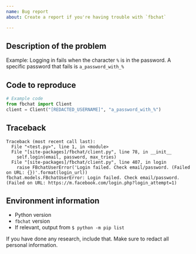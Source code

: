 ```yaml
---
name: Bug report
about: Create a report if you're having trouble with `fbchat`

---
```


## Description of the problem
Example: Logging in fails when the character `%` is in the password. A specific password that fails is `a_password_with_%`

## Code to reproduce
```py
# Example code
from fbchat import Client
client = Client("[REDACTED_USERNAME]", "a_password_with_%")
```

## Traceback
```
Traceback (most recent call last):
  File "<test.py>", line 1, in <module>
  File "[site-packages]/fbchat/client.py", line 78, in __init__
    self.login(email, password, max_tries)
  File "[site-packages]/fbchat/client.py", line 407, in login
    raise FBchatUserError('Login failed. Check email/password. (Failed on URL: {})'.format(login_url))
fbchat.models.FBchatUserError: Login failed. Check email/password. (Failed on URL: https://m.facebook.com/login.php?login_attempt=1)
```

## Environment information
- Python version
- `fbchat` version
- If relevant, output from `$ python -m pip list`

If you have done any research, include that.
Make sure to redact all personal information.
